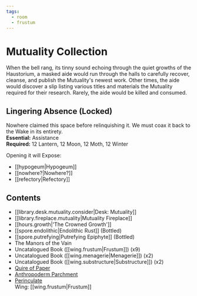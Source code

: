 ```yaml
---
tags:
  - room
  - frustum
---
```

# Mutuality Collection  
When the bell rang, its tinny sound echoing through the quiet growths of the Haustorium, a masked aide would run through the halls to carefully recover, cleanse, and publish the Mutuality's newest work. Other times, the aide would discover a slip listing various titles and materials the Mutuality required for their research. Rarely, the aide would be killed and consumed.  
## Lingering Absence (Locked)  
Nowhere claimed this space before relinquishing it. We must coax it back to the Wake in its entirety.  
**Essential:** Assistance  
**Required:** 12 Lantern, 12 Moon, 12 Moth, 12 Winter  
  
Opening it will Expose:  
- [[hypogeum|Hypogeum]] 
- [[nowhere?|Nowhere?]]
- [[refectory|Refectory]]  
## Contents  
- [[library.desk.mutuality.consider|Desk: Mutuality]]
- [[library.fireplace.mutuality|Mutuality Fireplace]]
- [[hours.growth|'The Crowned Growth']]
- [[spore.endolithic|Endolithic Rust]] (Bottled)  
- [[spore.putrefying|Putrefying Epiphyte]] (Bottled)  
- The Manors of the Vain  
- Uncatalogued Book ([[wing.frustum|Frustum]]) (x9)
- Uncatalogued Book ([[wing.menagerie|Menagerie]]) (x2)
- Uncatalogued Book ([[wing.substructure|Substructure]]) (x2)
- [Quire of Paper  ](https://uadaf.theevilroot.xyz/rowenarium/element/quire.paper)
- [Anthropoderm Parchment  ](https://uadaf.theevilroot.xyz/rowenarium/element/parchment.anthropoderm)
- [Perinculate](https://uadaf.theevilroot.xyz/rowenarium/element/perinculate)
<br>Wing: [[wing.frustum|Frustum]]